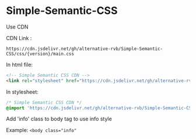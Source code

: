 # Simple-Semantic-CSS

Use CDN

CDN Link :

```https://cdn.jsdelivr.net/gh/alternative-rvb/Simple-Semantic-CSS/css/{version}/main.css```

In html file:

```html
<!-- Simple Semantic CSS CDN -->
<link rel="stylesheet" href="https://cdn.jsdelivr.net/gh/alternative-rvb/Simple-Semantic-CSS/css/v{version}/main.css">
```

In stylesheet:

```css
/* Simple Semantic CSS CDN */
@import 'https://cdn.jsdelivr.net/gh/alternative-rvb/Simple-Semantic-CSS/css/v{version}/main.css';
```

Add 'info' class to body tag to use info style

Example: `<body class="info" `

